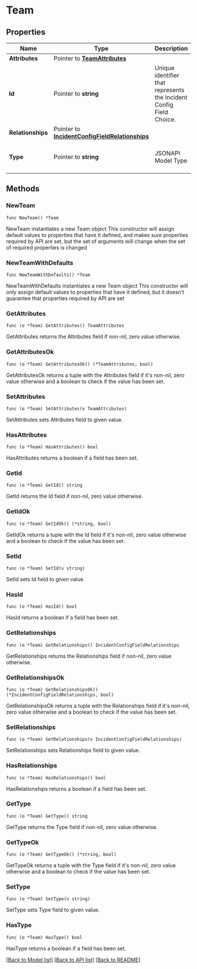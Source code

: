 # Team

## Properties

Name | Type | Description | Notes
------------ | ------------- | ------------- | -------------
**Attributes** | Pointer to [**TeamAttributes**](Team_attributes.md) |  | [optional] 
**Id** | Pointer to **string** | Unique identifier that represents the Incident Config Field Choice. | [optional] 
**Relationships** | Pointer to [**IncidentConfigFieldRelationships**](IncidentConfigField_relationships.md) |  | [optional] 
**Type** | Pointer to **string** | JSONAPI Model Type | [optional] [default to "teams"]

## Methods

### NewTeam

`func NewTeam() *Team`

NewTeam instantiates a new Team object
This constructor will assign default values to properties that have it defined,
and makes sure properties required by API are set, but the set of arguments
will change when the set of required properties is changed

### NewTeamWithDefaults

`func NewTeamWithDefaults() *Team`

NewTeamWithDefaults instantiates a new Team object
This constructor will only assign default values to properties that have it defined,
but it doesn't guarantee that properties required by API are set

### GetAttributes

`func (o *Team) GetAttributes() TeamAttributes`

GetAttributes returns the Attributes field if non-nil, zero value otherwise.

### GetAttributesOk

`func (o *Team) GetAttributesOk() (*TeamAttributes, bool)`

GetAttributesOk returns a tuple with the Attributes field if it's non-nil, zero value otherwise
and a boolean to check if the value has been set.

### SetAttributes

`func (o *Team) SetAttributes(v TeamAttributes)`

SetAttributes sets Attributes field to given value.

### HasAttributes

`func (o *Team) HasAttributes() bool`

HasAttributes returns a boolean if a field has been set.

### GetId

`func (o *Team) GetId() string`

GetId returns the Id field if non-nil, zero value otherwise.

### GetIdOk

`func (o *Team) GetIdOk() (*string, bool)`

GetIdOk returns a tuple with the Id field if it's non-nil, zero value otherwise
and a boolean to check if the value has been set.

### SetId

`func (o *Team) SetId(v string)`

SetId sets Id field to given value.

### HasId

`func (o *Team) HasId() bool`

HasId returns a boolean if a field has been set.

### GetRelationships

`func (o *Team) GetRelationships() IncidentConfigFieldRelationships`

GetRelationships returns the Relationships field if non-nil, zero value otherwise.

### GetRelationshipsOk

`func (o *Team) GetRelationshipsOk() (*IncidentConfigFieldRelationships, bool)`

GetRelationshipsOk returns a tuple with the Relationships field if it's non-nil, zero value otherwise
and a boolean to check if the value has been set.

### SetRelationships

`func (o *Team) SetRelationships(v IncidentConfigFieldRelationships)`

SetRelationships sets Relationships field to given value.

### HasRelationships

`func (o *Team) HasRelationships() bool`

HasRelationships returns a boolean if a field has been set.

### GetType

`func (o *Team) GetType() string`

GetType returns the Type field if non-nil, zero value otherwise.

### GetTypeOk

`func (o *Team) GetTypeOk() (*string, bool)`

GetTypeOk returns a tuple with the Type field if it's non-nil, zero value otherwise
and a boolean to check if the value has been set.

### SetType

`func (o *Team) SetType(v string)`

SetType sets Type field to given value.

### HasType

`func (o *Team) HasType() bool`

HasType returns a boolean if a field has been set.


[[Back to Model list]](../README.md#documentation-for-models) [[Back to API list]](../README.md#documentation-for-api-endpoints) [[Back to README]](../README.md)


